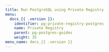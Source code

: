 ```yaml
---
title: Run PostgreSQL using Private Registry
menu:
  docs_{{ .version }}:
    identifier: pg-private-registry-postgres
    name: Private Registry
    parent: pg-postgres-guides
    weight: 35
menu_name: docs_{{ .version }}
---
```


